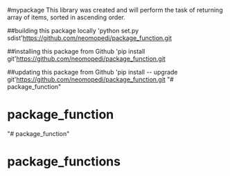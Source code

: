 #mypackage
This library was created and will perform the task of returning array of items, sorted in ascending order.

##building this package locally
'python set.py sdist'https://github.com/neomopedi/package_function.git

##installing this package from Github
'pip install git'https://github.com/neomopedi/package_function.git

##updating this package from Github
'pip install -- upgrade  git'https://github.com/neomopedi/package_function.git
"# package_function" 
# package_function
"# package_function" 
# package_functions
